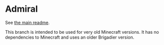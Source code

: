 # Admiral

See [the main readme](https://github.com/henkelmax/admiral/blob/master/readme.md).

This branch is intended to be used for very old Minecraft versions. It has no dependencies to Minecraft and uses an older Brigadier version.
